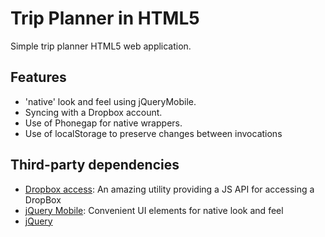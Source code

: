 # Trip Planner in HTML5

Simple trip planner HTML5 web application.

## Features

* 'native' look and feel using jQueryMobile.
* Syncing with a Dropbox account.
* Use of Phonegap for native wrappers.
* Use of localStorage to preserve changes between invocations

## Third-party dependencies

* [Dropbox access](https://github.com/dropbox/dropbox-js): An amazing utility providing a JS API for accessing a DropBox
* [jQuery Mobile](http://jquerymobile.com): Convenient UI elements for native look and feel
* [jQuery](http://jquery.com)

